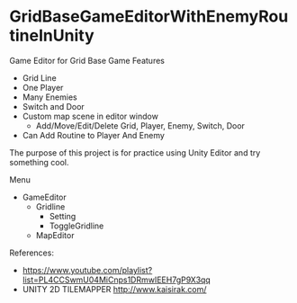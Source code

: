 # GridBaseGameEditorWithEnemyRoutineInUnity
Game Editor for Grid Base Game
Features
- Grid Line
- One Player
- Many Enemies
- Switch and Door
- Custom map scene in editor window
  - Add/Move/Edit/Delete Grid, Player, Enemy, Switch, Door
- Can Add Routine to Player And Enemy

The purpose of this project is for practice using Unity Editor and try something cool.

Menu
- GameEditor
  - Gridline
    - Setting
    - ToggleGridline
  - MapEditor


References:
- https://www.youtube.com/playlist?list=PL4CCSwmU04MiCnps1DRmwIEEH7gP9X3qq
- UNITY 2D TILEMAPPER http://www.kaisirak.com/
